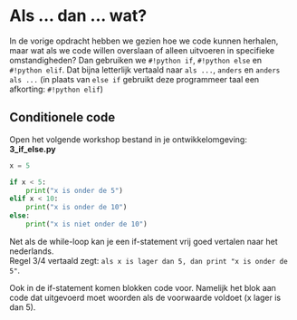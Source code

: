 # Als ... dan ... wat?

In de vorige opdracht hebben we gezien hoe we code kunnen herhalen, maar wat als we code willen overslaan of alleen uitvoeren in specifieke omstandigheden? Dan gebruiken we `#!python if`, `#!python else` en `#!python elif`. Dat bijna letterlijk vertaald naar `als ...`, `anders` en `anders als ...` (in plaats van `else if` gebruikt deze programmeer taal een afkorting: `#!python elif`)

## Conditionele code

Open het volgende workshop bestand in je ontwikkelomgeving: **3_if_else.py**

```py
x = 5

if x < 5:
    print("x is onder de 5")
elif x < 10:
    print("x is onder de 10")
else:
    print("x is niet onder de 10")
```

Net als de while-loop kan je een if-statement vrij goed vertalen naar het nederlands.  
Regel 3/4 vertaald zegt: `als x is lager dan 5, dan print "x is onder de 5"`.

Ook in de if-statement komen blokken code voor. Namelijk het blok aan code dat uitgevoerd moet woorden als de voorwaarde voldoet (x lager is dan 5). 
